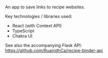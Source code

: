 An app to save links to recipe websites.

Key technologies / libraries used:
- React (with Context API)
- TypeScript
- Chakra UI

See also the accompanying Flask API: https://github.com/RuairidhCa/recipe-binder-api
